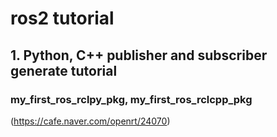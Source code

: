 # ros2 tutorial
  
## 1. Python, C++ publisher and subscriber generate tutorial
### my_first_ros_rclpy_pkg, my_first_ros_rclcpp_pkg
(https://cafe.naver.com/openrt/24070)
